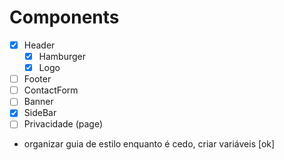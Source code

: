 # Components

- [x] Header
  - [x] Hamburger
  - [x] Logo
- [ ] Footer
- [ ] ContactForm
- [ ] Banner
- [x] SideBar
- [ ] Privacidade (page)

- organizar guia de estilo enquanto é cedo, criar variáveis [ok]

